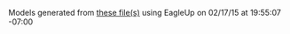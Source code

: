 Models generated from [these file(s)](http://raw.github.com/sparkfun/FT232RL_USB_Breakout/54b99c92ad6b70c9a0b2f86ae6260e1fe7cc527a/Hardware/FT232R-Breakout.brd) using EagleUp on 02/17/15 at 19:55:07 -07:00
